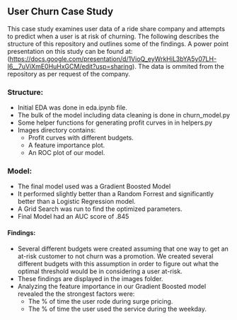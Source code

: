 ## User Churn Case Study

This case study examines user data of a ride share company and attempts to predict when a user is at risk of churning. The following describes the structure of this repository and outlines some of the findings. A power point presentation on this study can be found at: (https://docs.google.com/presentation/d/1VioQ_eyWrkHiL3bYA5y07LH-I6__7uViXmE0HuHxGCM/edit?usp=sharing). The data is ommited from the repository as per request of the company.


### Structure:
- Initial EDA was done in eda.ipynb file.
- The bulk of the model including data cleaning is done in churn_model.py
- Some helper functions for generating profit curves in in helpers.py
- Images directory contains:
	- Profit curves with different budgets.
	- A feature importance plot.
	- An ROC plot of our model.

### Model:
- The final model used was a Gradient Boosted Model
- It performed slightly better than a Random Forrest and significantly better than a Logistic Regression model.
- A Grid Search was run to find the optimized parameters.
- Final Model had an AUC score of .845


#### Findings:
- Several different budgets were created assuming that one way to get an at-risk customer to not churn was a promotion. We created several different budgets with this assumption in order to figure out what the optimal threshold would be in considering a user at-risk.
- These findings are displayed in the images folder.
- Analyzing the feature importance in our Gradient Boosted model revealed the the strongest factors were:
	- The % of time the user rode during surge pricing.
	- The % of time the user used the service during the weekday.
